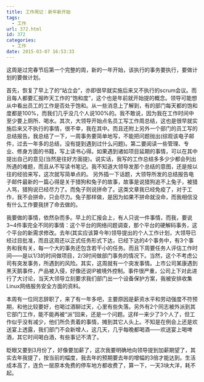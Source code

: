 ```yaml
---
title: 工作周记：新年新开始
tags:
  - 工作
url: 372.html
id: 372
categories:
  - 工作
date: 2015-03-07 16:53:33
---
```


这周是过完春节后第一个完整的周，新的一年开始，该执行的事务要执行，要做计划的要做计划。

<!-- more --> 
首先，恢复了早上了的“站立会”，亦即很早就实施后来又不执行的scrum会议。而且每人都要汇报昨天工作的“饱和度”，这个也是年前就开始提的概念。领导可能想从中看出员工的工作是否处于饱和。从一些消息上了解到，有的部门每天都的饱和度都是100%，而我们几乎没几个人说100%的。我不敢说，因为我在工作时间中至少要上厕所、喝水。其次，大领导开始点名员工写工作周总结，这也是很早就实施后来又不执行的事情，很不幸，我在其中。而且还附上另外一个部门的员工写的总结报告。我总结了一下，一周事务要简单地写，不能把问题抛出(综观该电子邮件，过去一年多的总结，没有提到遇到过什么问题)。第二要阅读一些管理、专业、修身方面的书籍，写上读书心得。如果遇到诸如项目延期的事情，可以在其中提出自己的意见(当然是往好方面提)。说实话，我写的工作总结多多少少都会列出所遇的难题，而且从不写读书笔记。我不知道大领导发那个总结的意图，还是按以往的经验来写，这次就写简单点的。 另外插一下话题，大领导所发的总结报告电子邮件最新的一篇心得是关于猎狗和兔子的故事，故事是说猎狗追不上兔子，被猎人骂，猎狗说已经尽力了。而兔子则说拼命了。这类文章我已经免疫了，对于工作，我不会拼命，只会尽力。兔子那样做，是因为如果不拼命就没命，而我相信没有什么工作要我拼了命去做的。 

我要做的事情，依然杂而多。早上的汇报会上，有人只说一件事情，而我，要说3~4件事完全不同的事情：这个平台的网络问题调查，那个平台的硬解码事务，这个平台的新需求修改。去年(其实应该算今年)领导提出的个人工作计划，大领导已经过目批准，而且这周还以正式任务形式下达，已经下达的4个事务中，有3个事务和我有关，每一个大的事务还包含若干小的任务。而且下周要任务人评估工作时间——是以1/3的时间做项目，2/3时间做部门事务的情况下。当然，这个不考虑公司有突发事务，所遇到的风险。其实，这周就有一个突发事情。上市公司某康遇到黑天鹅事件，产品被入侵，好像还说IP被境外控制。事件很严重，公司上下对此进行了大讨论，当天大领导立刻要求我们部门出一个设备保护方案，我被安排收集Linux网络服务安全方面的资料。 

本周有一位同志辞职了，来了有一年多吧，主要原因是薪资水平和劳动强度不符预期，和他比较要好，也喝过酒聊过天，心里有些失落。另外有2个同志被外派到其它部门工作，能不能再被“派”回来，还是一个问题。这样一来少了3个人了，但工作似乎没有减少，他们所负责着的事情，摊到其它人头上。不知是在例会上还是欢送宴上透露，我们部门不会新增人，这几天，几乎每晚都喝酒——欢送宴上喝啤酒，其它时间喝白酒，有些事记不清了。 

眨眼又要到3月份了，好像要加薪了，这次我要明确地向领导提到加薪期望了，其实去年我提了，按当前的幅度，我去年的预期要去年的增幅的3倍才能达到。生活成本高了，连负一层原本免费的停车地方都收费了，算一下，一天3块大洋，耗不起。

